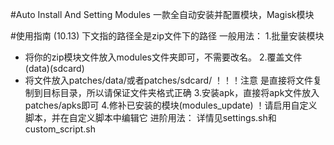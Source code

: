 #Auto Install And Setting Modules
一款全自动安装并配置模块，Magisk模块

#使用指南 (10.13)
下文指的路径全是zip文件下的路径
一般用法：
1.批量安装模块
- 将你的zip模块文件放入modules文件夹即可，不需要改名。
2.覆盖文件(data)(sdcard)
- 将文件放入patches/data/或者patches/sdcard/
！！！注意 是直接将文件复制到目标目录，所以请保证文件夹格式正确
3.安装apk，直接将apk文件放入patches/apks即可
4.修补已安装的模块(modules_update)
！请启用自定义脚本，并在自定义脚本中编辑它
进阶用法：
详情见settings.sh和custom_script.sh